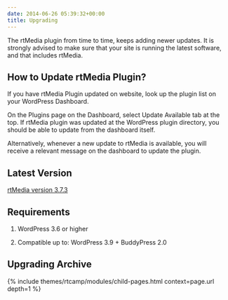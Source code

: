 ```yaml
---
date: 2014-06-26 05:39:32+00:00
title: Upgrading
---
```


The rtMedia plugin from time to time, keeps adding newer updates.
It is strongly advised to make sure that your site is running the latest software,
and that includes rtMedia.


## How to Update rtMedia Plugin?


If you have rtMedia Plugin updated on website, look up the plugin list on your WordPress Dashboard.

On the Plugins page on the Dashboard, select Update Available tab at the top.
If rtMedia plugin was updated at the WordPress plugin directory, you should be able to update from the dashboard itself.

Alternatively, whenever a new update to rtMedia is available, you will receive a relevant message on the dashboard to update the plugin.


## Latest Version


[rtMedia version 3.7.3](http://wordpress.org/plugins/buddypress-media/)


## Requirements






  1. WordPress 3.6 or higher


  2. Compatible up to: WordPress 3.9 + BuddyPress 2.0




## Upgrading Archive


{% include themes/rtcamp/modules/child-pages.html context=page.url depth=1 %}
